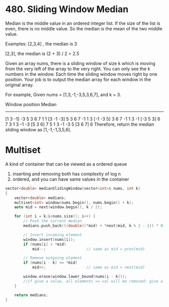 # 480. Sliding Window Median
Median is the middle value in an ordered integer list. If the size of the list is even, there is no middle value. So the median is the mean of the two middle value.

Examples:
[2,3,4] , the median is 3

[2,3], the median is (2 + 3) / 2 = 2.5

Given an array nums, there is a sliding window of size k which is moving from the very left of the array to the very right. You can only see the k numbers in the window. Each time the sliding window moves right by one position. Your job is to output the median array for each window in the original array.

For example,
Given nums = [1,3,-1,-3,5,3,6,7], and k = 3.

Window position                Median
---------------               -----
[1  3  -1] -3  5  3  6  7       1
 1 [3  -1  -3] 5  3  6  7       -1
 1  3 [-1  -3  5] 3  6  7       -1
 1  3  -1 [-3  5  3] 6  7       3
 1  3  -1  -3 [5  3  6] 7       5
 1  3  -1  -3  5 [3  6  7]      6
Therefore, return the median sliding window as [1,-1,-1,3,5,6].

# Multiset
A kind of container that can be viewed as a ordered queue
1. inserting and removing both has complexity of log n
2. ordered, and you can have same values in the container

```c++
vector<double> medianSlidingWindow(vector<int>& nums, int k)
{
    vector<double> medians;
    multiset<int> window(nums.begin(), nums.begin() + k);
    auto mid = next(window.begin(), k / 2);

    for (int i = k;i<nums.size(); i++) {
        // Push the current median
        medians.push_back(((double)(*mid) + *next(mid, k % 2 - 1)) * 0.5);

        // Insert incoming element
        window.insert(nums[i]);
        if (nums[i] < *mid)
            mid--;                  // same as mid = prev(mid)

        // Remove outgoing element
        if (nums[i - k] <= *mid)
            mid++;                  // same as mid = next(mid)

        window.erase(window.lower_bound(nums[i - k]));
        //if give a value, all elements == val will be removed; give a iterator can remove only one
    }

    return medians;
}
```